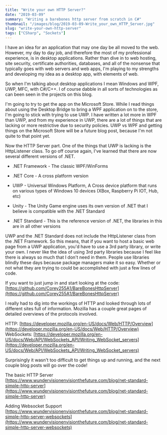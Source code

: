 ```yaml
---
title: "Write your own HTTP Server?"
date: "2019-03-09"
summary: "Writing a barebones http server from scratch in C#"
thumbnail: "/images/blog/2019-03-09-Write_your_own_HTTP_Server.jpg"
slug: "write-your-own-http-server"
tags: ["CSharp", "Sockets"]
---
```

I have an idea for an application that may one day be all moved to the web. However, my day to day job, and therefore the most of my professional experience, is in desktop applications. Rather than dive in to web hosting, site security, certificate authorities, databases, and all of the nonsense that typically goes with web servers and web apps, I'm playing to my strengths and developing my idea as a desktop app, with elements of web.

So when I'm talking about desktop applications I mean Windows and WPF, UWP, MFC, with C#/C++. I of course dabble in all sorts of technologies as can been seen in the projects on this blog. 

I'm going to try to get the app on the Microsoft Store. While I read things about using the Desktop Bridge to bring a WPF application on to the store, I'm going to stick with trying to use UWP. I have written a lot more in WPF than UWP, and from my experience in UWP, there are a lot of things that are lacking or more restrictive due to security policies. UWP vs WPF and getting things on the Microsoft Store will be a future blog post, because I'm not quite to that point yet. 

Now the HTTP Server part. One of the things that UWP is lacking is the HttpListener class. To go off course again, I've learned that there are now several different versions of .NET.

 * .NET Framework - The classic WPF/WinForms  

 * .NET Core - A cross platform version 

 * UWP - Universal Windows Platform, A Cross device platform that runs on various types of Windows 10 devices (XBox, Raspberry Pi IOT, Hub, etc) 

 * Unity - The Unity Game engine uses its own version of .NET that I believe is compatible with the .NET Standard 

 * .NET Standard - This is the reference version of .NET, the libraries in this are in all other versions  

UWP and the .NET Standard does not include the HttpListener class from the .NET Framework. So this means, that if you want to host a basic web page from a UWP application, you'd have to use a 3rd party library, or write your own. I never like the idea of using 3rd party libraries because I feel like there is always so much that I don't need in them. People use libraries blindly these days because package managers make it so easy. Whether or not what they are trying to could be accomplished with just a few lines of code.

If you want to just jump in and start looking at the code:  
[https://github.com/Corey255A1/BareBonesHttpServer](https://github.com/Corey255A1/BareBonesHttpServer)

I really had to dig into the workings of HTTP and looked through lots of different sites full of information. Mozilla has a couple great pages of detailed overviews of the protocols involved.

HTTP: [https://developer.mozilla.org/en-US/docs/Web/HTTP/Overview](https://developer.mozilla.org/en-US/docs/Web/HTTP/Overview)  
WebSockets: [https://developer.mozilla.org/en-US/docs/Web/API/WebSockets_API/Writing_WebSocket_servers](https://developer.mozilla.org/en-US/docs/Web/API/WebSockets_API/Writing_WebSocket_servers)

Surprisingly it wasn't too difficult to get things up and running, and the next couple blog posts will go over the code!

The basic HTTP Server  
[https://www.wundervisionenvisionthefuture.com/blog/net-standard-simple-http-server](https://www.wundervisionenvisionthefuture.com/blog/net-standard-simple-http-server)

Adding Websocket Support  
[https://www.wundervisionenvisionthefuture.com/blog/net-standard-simple-http-server-websockets](https://www.wundervisionenvisionthefuture.com/blog/net-standard-simple-http-server-websockets)
